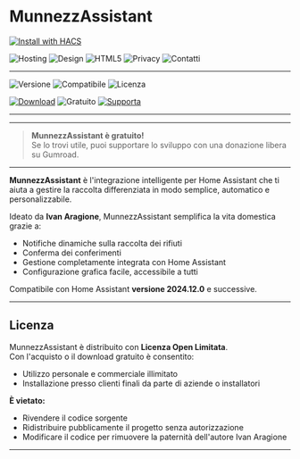 # MunnezzAssistant

[![Install with HACS](https://img.shields.io/badge/HACS-Install-blue.svg?style=for-the-badge&logo=home-assistant)](https://my.home-assistant.io/redirect/hacs_repository/?owner=VesuvioCode&repository=munnezzassistant-hacs&category=lovelace)



![Hosting](https://img.shields.io/badge/Hosting-GitHub_Pages-blueviolet?logo=githubpages&style=flat)
![Design](https://img.shields.io/badge/Design-Responsive-success?style=flat-square)
![HTML5](https://img.shields.io/badge/HTML5-Validated-orange?logo=html5)
![Privacy](https://img.shields.io/badge/Privacy-100%25%20Anonima-blue?style=flat-square)
![Contatti](https://img.shields.io/badge/Contatti-Formspree-orange?logo=formspree)


---

![Versione](https://img.shields.io/badge/version-1.0.0-blue)
![Compatibile](https://img.shields.io/badge/compatible-Home_Assistant_2024.12.0+-green)
![Licenza](https://img.shields.io/badge/licenza-Open_Limited_Use-brightgreen)

[![Download](https://img.shields.io/badge/Download-⬇️-blue?style=for-the-badge&logo=homeassistant)](https://github.com/VesuvioCode/MunnezzAssistant/releases/latest)
![Gratuito](https://img.shields.io/badge/Gratuito-Sì-green?style=for-the-badge)
[![Supporta](https://img.shields.io/badge/Supporta-Gumroad-orange?style=for-the-badge&logo=gumroad)](https://vesuviocode.gumroad.com/l/pelkif)

---

---

> **MunnezzAssistant è gratuito!**  
> Se lo trovi utile, puoi supportare lo sviluppo con una donazione libera su Gumroad.

---

**MunnezzAssistant** è l'integrazione intelligente per Home Assistant che ti aiuta a gestire la raccolta differenziata in modo semplice, automatico e personalizzabile.

Ideato da **Ivan Aragione**, MunnezzAssistant semplifica la vita domestica grazie a:
- Notifiche dinamiche sulla raccolta dei rifiuti
- Conferma dei conferimenti
- Gestione completamente integrata con Home Assistant
- Configurazione grafica facile, accessibile a tutti

Compatibile con Home Assistant **versione 2024.12.0** e successive.

---

## Licenza

MunnezzAssistant è distribuito con **Licenza Open Limitata**.  
Con l'acquisto o il download gratuito è consentito:
- Utilizzo personale e commerciale illimitato
- Installazione presso clienti finali da parte di aziende o installatori

**È vietato:**
- Rivendere il codice sorgente
- Ridistribuire pubblicamente il progetto senza autorizzazione
- Modificare il codice per rimuovere la paternità dell'autore Ivan Aragione

---

